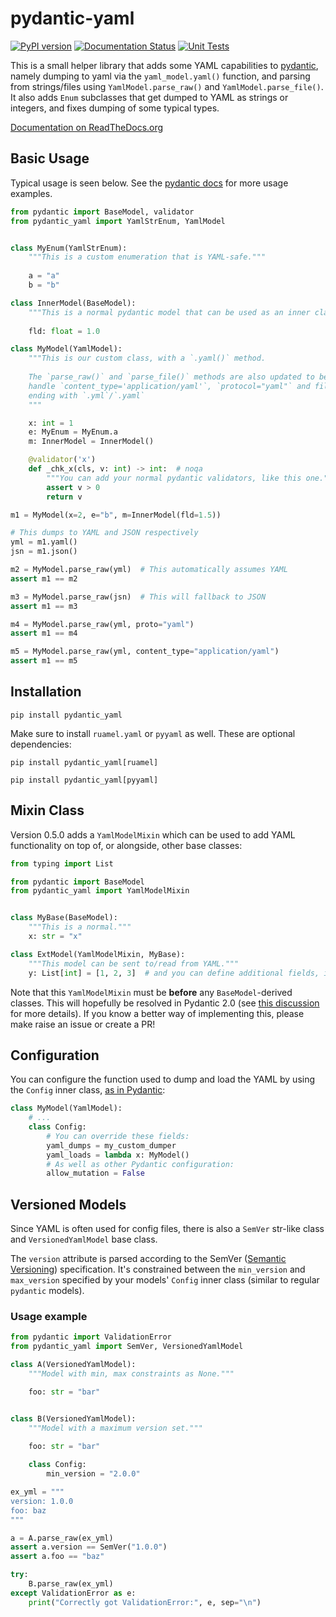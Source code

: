 # pydantic-yaml

[![PyPI version](https://badge.fury.io/py/pydantic-yaml.svg)](https://badge.fury.io/py/pydantic-yaml) [![Documentation Status](https://readthedocs.org/projects/pydantic-yaml/badge/?version=latest)](https://pydantic-yaml.readthedocs.io/en/latest/?badge=latest)
 [![Unit Tests](https://github.com/NowanIlfideme/pydantic-yaml/actions/workflows/python-testing.yml/badge.svg)](https://github.com/NowanIlfideme/pydantic-yaml/actions/workflows/python-testing.yml)

This is a small helper library that adds some YAML capabilities to [pydantic](https://github.com/samuelcolvin/pydantic), namely dumping to yaml via the `yaml_model.yaml()` function, and parsing from strings/files using `YamlModel.parse_raw()` and `YamlModel.parse_file()`. It also adds `Enum` subclasses that get dumped to YAML as strings or integers, and fixes dumping of some typical types.

[Documentation on ReadTheDocs.org](https://pydantic-yaml.readthedocs.io/en/latest/)

## Basic Usage

Typical usage is seen below. See the [pydantic docs](https://pydantic-docs.helpmanual.io/)
for more usage examples.

```python
from pydantic import BaseModel, validator
from pydantic_yaml import YamlStrEnum, YamlModel


class MyEnum(YamlStrEnum):
    """This is a custom enumeration that is YAML-safe."""
    
    a = "a"
    b = "b"

class InnerModel(BaseModel):
    """This is a normal pydantic model that can be used as an inner class."""
    
    fld: float = 1.0

class MyModel(YamlModel):
    """This is our custom class, with a `.yaml()` method.
    
    The `parse_raw()` and `parse_file()` methods are also updated to be able to
    handle `content_type='application/yaml'`, `protocol="yaml"` and file names
    ending with `.yml`/`.yaml`
    """

    x: int = 1
    e: MyEnum = MyEnum.a
    m: InnerModel = InnerModel()

    @validator('x')
    def _chk_x(cls, v: int) -> int:  # noqa
        """You can add your normal pydantic validators, like this one."""
        assert v > 0
        return v

m1 = MyModel(x=2, e="b", m=InnerModel(fld=1.5))

# This dumps to YAML and JSON respectively
yml = m1.yaml()
jsn = m1.json()

m2 = MyModel.parse_raw(yml)  # This automatically assumes YAML
assert m1 == m2

m3 = MyModel.parse_raw(jsn)  # This will fallback to JSON
assert m1 == m3

m4 = MyModel.parse_raw(yml, proto="yaml")
assert m1 == m4

m5 = MyModel.parse_raw(yml, content_type="application/yaml")
assert m1 == m5
```

## Installation

`pip install pydantic_yaml`

Make sure to install `ruamel.yaml` or `pyyaml` as well. These are optional dependencies:

`pip install pydantic_yaml[ruamel]`

`pip install pydantic_yaml[pyyaml]`

## Mixin Class

Version 0.5.0 adds a `YamlModelMixin` which can be used to add YAML functionality on
top of, or alongside, other base classes:

```python
from typing import List

from pydantic import BaseModel
from pydantic_yaml import YamlModelMixin


class MyBase(BaseModel):
    """This is a normal."""
    x: str = "x"

class ExtModel(YamlModelMixin, MyBase):
    """This model can be sent to/read from YAML."""
    y: List[int] = [1, 2, 3]  # and you can define additional fields, if you want
```

Note that this `YamlModelMixin` must be **before** any `BaseModel`-derived classes.
This will hopefully be resolved in Pydantic 2.0
(see [this discussion](https://github.com/samuelcolvin/pydantic/discussions/3025)
for more details). If you know a better way of implementing this, please make raise
an issue or create a PR!

## Configuration

You can configure the function used to dump and load the YAML by using the `Config`
inner class, [as in Pydantic](https://pydantic-docs.helpmanual.io/usage/model_config/):

```python
class MyModel(YamlModel):
    # ...
    class Config:
        # You can override these fields:
        yaml_dumps = my_custom_dumper
        yaml_loads = lambda x: MyModel()
        # As well as other Pydantic configuration:
        allow_mutation = False
```

## Versioned Models

Since YAML is often used for config files, there is also a `SemVer` str-like class and `VersionedYamlModel` base class.

The `version` attribute is parsed according to the SemVer
([Semantic Versioning](https://semver.org/)) specification.
It's constrained between the `min_version` and `max_version` specified by your models'
`Config` inner class (similar to regular `pydantic` models).

### Usage example

```python
from pydantic import ValidationError
from pydantic_yaml import SemVer, VersionedYamlModel

class A(VersionedYamlModel):
    """Model with min, max constraints as None."""

    foo: str = "bar"


class B(VersionedYamlModel):
    """Model with a maximum version set."""
    
    foo: str = "bar"

    class Config:
        min_version = "2.0.0"

ex_yml = """
version: 1.0.0
foo: baz
"""

a = A.parse_raw(ex_yml)
assert a.version == SemVer("1.0.0")
assert a.foo == "baz"

try:
    B.parse_raw(ex_yml)
except ValidationError as e:
    print("Correctly got ValidationError:", e, sep="\n")
```
